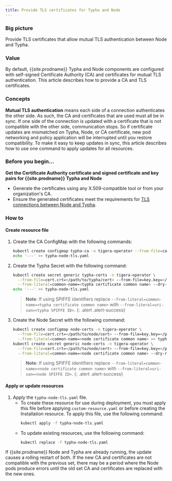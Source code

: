 ```yaml
---
title: Provide TLS certificates for Typha and Node
---
```


### Big picture

Provide TLS certificates that allow mutual TLS authentication between Node and Typha.

### Value

By default, {{site.prodname}} Typha and Node components are configured with self-signed Certificate Authority (CA) and certificates for mutual TLS authentication. This article describes how to provide a CA and TLS certificates.

### Concepts

**Mutual TLS authentication** means each side of a connection authenticates the other side. As such, the CA and certificates that are used must all be in sync. If one side of the connection is updated with a certificate that is not compatible with the other side, communication stops. So if certificate updates are mismatched on Typha, Node, or CA certificate, new pod networking and policy application will be interrupted until you restore compatibility. To make it easy to keep updates in sync, this article describes how to use one command to apply updates for all resources.

### Before you begin...

**Get the Certificate Authority certificate and signed certificate and key pairs for {{site.prodname}} Typha and Node**
  - Generate the certificates using any X.509-compatible tool or from your organization's CA.
  - Ensure the generated certificates meet the requirements for [TLS connections between Node and Typha]({{site.baseurl}}/security/comms/crypto-auth#connections-from-node-to-typha-kubernetes).

### How to

#### Create resource file

1. Create the CA ConfigMap with the following commands:
   ```bash
   kubectl create configmap typha-ca -n tigera-operator --from-file=caBundle=</path/to/CA/cert> --dry-run -o yaml --save-config > typha-node-tls.yaml
   echo '---' >> typha-node-tls.yaml
   ```

1. Create the Typha Secret with the following command:
   ```bash
   kubectl create secret generic typha-certs -n tigera-operator \
     --from-file=cert.crt=</path/to/typha/cert> --from-file=key.key=</path/to/typha/key> \
     --from-literal=common-name=<typha certificate common name> --dry-run  -o yaml --save-config >> typha-node-tls.yaml
   echo '---' >> typha-node-tls.yaml
   ```

   > **Note**: If using SPIFFE identifiers replace `--from-literal=common-name=<typha certificate common name>` with `--from-literal=uri-san=<typha SPIFFE ID>`.
   {: .alert .alert-success}

1. Create the Node Secret with the following command:
   ```bash
   kubectl create configmap node-certs -n tigera-operator \
     --from-file=cert.crt=</path/to/node/cert> --from-file=key.key=</path/to/node/key> \
     --from-literal=common-name=<node certificate common name> >> typha-node-tls.yaml
   kubectl create secret generic node-certs -n tigera-operator \
     --from-file=cert.crt=</path/to/node/cert> --from-file=key.key=</path/to/node/key> \
     --from-literal=common-name=<node certificate common name> --dry-run  -o yaml --save-config >> typha-node-tls.yaml

   ```

   > **Note**: If using SPIFFE identifiers replace `--from-literal=common-name=<node certificate common name>` with `--from-literal=uri-san=<node SPIFFE ID>`.
   {: .alert .alert-success}

#### Apply or update resources

1. Apply the `typha-node-tls.yaml` file.
   - To create these resource for use during deployment, you must apply this file before applying `custom-resource.yaml` or before creating the Installation resource. To apply this file, use the following command:
     ```bash
     kubectl apply -f typha-node-tls.yaml
     ```
   - To update existing resources, use the following command:
     ```bash
     kubectl replace -f typha-node-tls.yaml
     ```

If {{site.prodname}} Node and Typha are already running, the update causes a rolling restart of both. If the new CA and certificates are not compatible with the previous set, there may be a period where the Node pods produce errors until the old set CA and certificates are replaced with the new ones.
